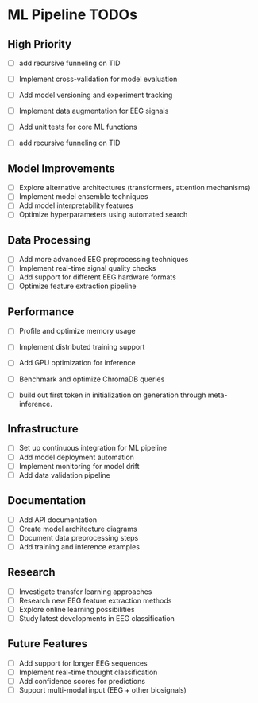 # ML Pipeline TODOs

## High Priority
 - [ ] add recursive funneling on TID
- [ ] Implement cross-validation for model evaluation
- [ ] Add model versioning and experiment tracking
- [ ] Implement data augmentation for EEG signals
- [ ] Add unit tests for core ML functions
- [ ] add recursive funneling on TID


## Model Improvements
- [ ] Explore alternative architectures (transformers, attention mechanisms)
- [ ] Implement model ensemble techniques
- [ ] Add model interpretability features
- [ ] Optimize hyperparameters using automated search

## Data Processing
- [ ] Add more advanced EEG preprocessing techniques
- [ ] Implement real-time signal quality checks
- [ ] Add support for different EEG hardware formats
- [ ] Optimize feature extraction pipeline

## Performance
- [ ] Profile and optimize memory usage
- [ ] Implement distributed training support
- [ ] Add GPU optimization for inference
- [ ] Benchmark and optimize ChromaDB queries
- [ ] build out first token in initialization on generation through meta-inference.


## Infrastructure
- [ ] Set up continuous integration for ML pipeline
- [ ] Add model deployment automation
- [ ] Implement monitoring for model drift
- [ ] Add data validation pipeline

## Documentation
- [ ] Add API documentation
- [ ] Create model architecture diagrams
- [ ] Document data preprocessing steps
- [ ] Add training and inference examples

## Research
- [ ] Investigate transfer learning approaches
- [ ] Research new EEG feature extraction methods
- [ ] Explore online learning possibilities
- [ ] Study latest developments in EEG classification

## Future Features
- [ ] Add support for longer EEG sequences
- [ ] Implement real-time thought classification
- [ ] Add confidence scores for predictions
- [ ] Support multi-modal input (EEG + other biosignals)